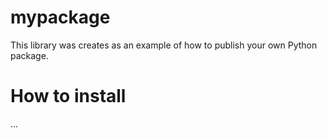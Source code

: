 # mypackage
This library was creates as an example of how to publish your own Python package.

# How to install
...